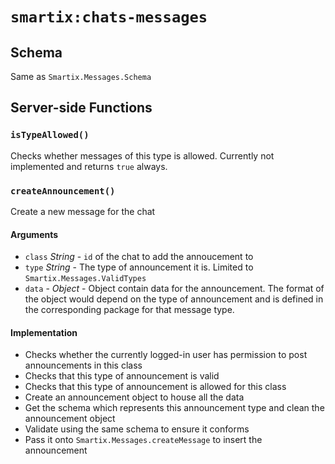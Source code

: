 # `smartix:chats-messages`

<Short Description>

## Schema

Same as `Smartix.Messages.Schema`

## Server-side Functions

### `isTypeAllowed()`

Checks whether messages of this type is allowed. Currently not implemented and returns `true` always.

### `createAnnouncement()`

Create a new message for the chat

#### Arguments

* `class` *String* - `id` of the chat to add the annoucement to
* `type` *String* - The type of announcement it is. Limited to `Smartix.Messages.ValidTypes`
* `data` - *Object* - Object contain data for the announcement. The format of the object would depend on the type of announcement and is defined in the corresponding package for that message type. 

#### Implementation

* Checks whether the currently logged-in user has permission to post announcements in this class
* Checks that this type of announcement is valid
* Checks that this type of announcement is allowed for this class
* Create an announcement object to house all the data
* Get the schema which represents this announcement type and clean the announcement object
* Validate using the same schema to ensure it conforms
* Pass it onto `Smartix.Messages.createMessage` to insert the announcement